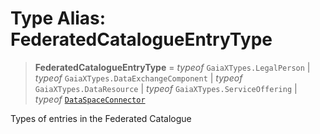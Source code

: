# Type Alias: FederatedCatalogueEntryType

> **FederatedCatalogueEntryType** = *typeof* `GaiaXTypes.LegalPerson` \| *typeof* `GaiaXTypes.DataExchangeComponent` \| *typeof* `GaiaXTypes.DataResource` \| *typeof* `GaiaXTypes.ServiceOffering` \| *typeof* [`DataSpaceConnector`](../variables/FederatedCatalogueTypes.md#dataspaceconnector)

Types of entries in the Federated Catalogue
